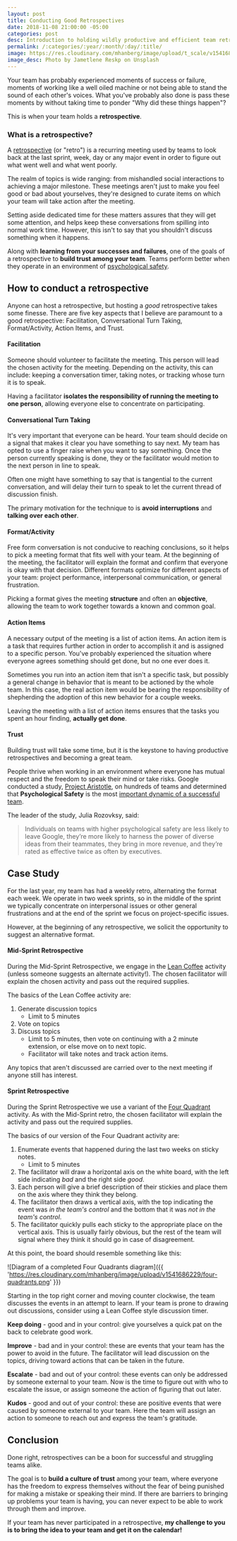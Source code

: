 ```yaml
---
layout: post
title: Conducting Good Retrospectives
date: 2018-11-08 21:00:00 -05:00
categories: post
desc: Introduction to holding wildly productive and efficient team retrospectives.
permalink: /:categories/:year/:month/:day/:title/
image: https://res.cloudinary.com/mhanberg/image/upload/t_scale/v1541683676/jametlene-reskp-651411-unsplash.jpg
image_desc: Photo by Jametlene Reskp on Unsplash
---
```


Your team has probably experienced moments of success or failure, moments of working like a well oiled machine or not being able to stand the sound of each other's voices. What you've probably also done is pass these moments by without taking time to ponder "Why did these things happen"?

This is when your team holds a __retrospective__.

### What is a retrospective?

A [retrospective](https://www.scrum.org/resources/what-is-a-sprint-retrospective) (or "retro") is a recurring meeting used by teams to look back at the last sprint, week, day or any major event in order to figure out what went well and what went poorly. 

The realm of topics is wide ranging: from  mishandled social interactions to achieving a major milestone. These meetings aren't just to make you feel good or bad about yourselves, they're designed to curate items on which your team will take action after the meeting.

Setting aside dedicated time for these matters assures that they will get some attention, and helps keep these conversations from spilling into normal work time. However, this isn't to say that you shouldn't discuss something when it happens.

Along with **learning from your successes and failures**, one of the goals of a retrospective to **build trust among your team**. Teams perform better when they operate in an environment of [psychological safety](https://hbr.org/2017/08/high-performing-teams-need-psychological-safety-heres-how-to-create-it).

## How to conduct a retrospective

Anyone can host a retrospective, but hosting a _good_ retrospective takes some finesse. There are five key aspects that I believe are paramount to a good retrospective: Facilitation, Conversational Turn Taking, Format/Activity, Action Items, and Trust.

#### Facilitation

Someone should volunteer to facilitate the meeting. This person will lead the chosen activity for the meeting. Depending on the activity, this can include: keeping a conversation timer, taking notes, or tracking whose turn it is to speak. 

Having a facilitator **isolates the responsibility of running the meeting to one person**, allowing everyone else to concentrate on participating.

#### Conversational Turn Taking

It's very important that everyone can be heard. Your team should decide on a signal that makes it clear you have something to say next. My team has opted to use a finger raise when you want to say something. Once the person currently speaking is done, they or the facilitator would motion to the next person in line to speak. 

Often one might have something to say that is tangential to the current conversation, and will delay their turn to speak to let the current thread of discussion finish.

The primary motivation for the technique to is **avoid interruptions** and **talking over each other**.

#### Format/Activity

Free form conversation is not conducive to reaching conclusions, so it helps to pick a meeting format that fits well with your team. At the beginning of the meeting, the facilitator will explain the format and confirm that everyone is okay with that decision. Different formats optimize for different aspects of your team: project performance, interpersonal communication, or general frustration.

Picking a format gives the meeting **structure** and often an **objective**, allowing the team to work together towards a known and common goal.

#### Action Items

A necessary output of the meeting is a list of action items. An action item is a task that requires further action in order to accomplish it and is assigned to a specific person. You've probably experienced the situation where everyone agrees something should get done, but no one ever does it.

Sometimes you run into an action item that isn't a specific task, but possibly a general change in behavior that is meant to be actioned by the whole team. In this case, the real action item would be bearing the responsibility of shepherding the adoption of this new behavior for a couple weeks.

Leaving the meeting with a list of action items ensures that the tasks you spent an hour finding, **actually get done**.

#### Trust

Building trust will take some time, but it is the keystone to having productive retrospectives and becoming a great team. 

People thrive when working in an environment where everyone has mutual respect and the freedom to speak their mind or take risks. Google conducted a study, [Project Aristotle](https://www.nytimes.com/2016/02/28/magazine/what-google-learned-from-its-quest-to-build-the-perfect-team.html), on hundreds of teams and determined that **Psychological Safety** is the most [important dynamic of a successful team](https://rework.withgoogle.com/blog/five-keys-to-a-successful-google-team/).

The leader of the study, Julia Rozovksy, said:

>Individuals on teams with higher psychological safety are less likely to leave Google, they’re more likely to harness the power of diverse ideas from their teammates, they bring in more revenue, and they’re rated as effective twice as often by executives.

## Case Study

For the last year, my team has had a weekly retro, alternating the format each week. We operate in two week sprints, so in the middle of the sprint we typically concentrate on interpersonal issues or other general frustrations and at the end of the sprint we focus on project-specific issues.

However, at the beginning of any retrospective, we solicit the opportunity to suggest an alternative format.

#### Mid-Sprint Retrospective

During the Mid-Sprint Retrospective, we engage in the [Lean Coffee](http://leancoffee.org) activity (unless someone suggests an alternate activity!). The chosen facilitator will explain the chosen activity and pass out the required supplies. 

The basics of the Lean Coffee activity are:

1. Generate discussion topics
    - Limit to 5 minutes
1. Vote on topics
1. Discuss topics
    - Limit to 5 minutes, then vote on continuing with a 2 minute extension, or else move on to next topic.
    - Facilitator will take notes and track action items.

Any topics that aren't discussed are carried over to the next meeting if anyone still has interest.

#### Sprint Retrospective

During the Sprint Retrospective we use a variant of the [Four Quadrant](http://www.funretrospectives.com/lessons-learned-quadrants-planning-vs-success/) activity. As with the Mid-Sprint retro, the chosen facilitator will explain the activity and pass out the required supplies.

The basics of our version of the Four Quadrant activity are:

1. Enumerate events that happened during the last two weeks on sticky notes.
    - Limit to 5 minutes
1. The facilitator will draw a horizontal axis on the white board, with the left side indicating _bad_ and the right side _good_.
1. Each person will give a brief description of their stickies and place them on the axis where they think they belong.
1. The facilitator then draws a vertical axis, with the top indicating the event was _in the team's control_ and the bottom that it was _not in the team's control_.
1. The facilitator quickly pulls each sticky to the appropriate place on the vertical axis. This is usually fairly obvious, but the rest of the team will signal where they think it should go in case of disagreement.

At this point, the board should resemble something like this:

![Diagram of a completed Four Quadrants diagram]({{ 'https://res.cloudinary.com/mhanberg/image/upload/v1541686229/four-quadrants.png' }})

Starting in the top right corner and moving counter clockwise, the team discusses the events in an attempt to learn. If your team is prone to drawing out discussions, consider using a Lean Coffee style discussion timer.

**Keep doing** - good and in your control: give yourselves a quick pat on the back to celebrate good work.

**Improve** - bad and in your control: these are events that your team has the power to avoid in the future. The facilitator will lead discussion on the topics, driving toward actions that can be taken in the future.

**Escalate** - bad and out of your control: these events can only be addressed by someone external to your team. Now is the time to figure out with who to escalate the issue, or assign someone the action of figuring that out later.

**Kudos** - good and out of your control: these are positive events that were caused by someone external to your team. Here the team will assign an action to someone to reach out and express the team's gratitude.

## Conclusion

Done right, retrospectives can be a boon for successful and struggling teams alike. 

The goal is to **build a culture of trust** among your team, where everyone has the freedom to express themselves without the fear of being punished for making a mistake or speaking their mind. If there are barriers to bringing up problems your team is having, you can never expect to be able to work through them and improve.

If your team has never participated in a retrospective, **my challenge to you is to bring the idea to your team and get it on the calendar!**
